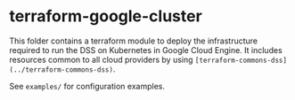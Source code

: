 # terraform-google-cluster

This folder contains a terraform module to deploy the infrastructure required to run the DSS on Kubernetes in Google Cloud Engine.
It includes resources common to all cloud providers by using `[terraform-commons-dss](../terraform-commons-dss)`.

See `examples/` for configuration examples. 

